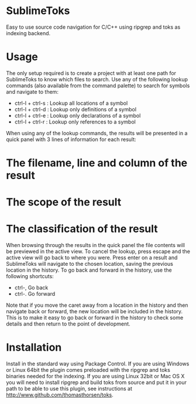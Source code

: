 SublimeToks
===========

Easy to use source code navigation for C/C++ using ripgrep and toks as indexing backend.

Usage
=====

The only setup required is to create a project with at least one path for SublimeToks to know which files to search. Use any of the following lookup commands (also available from the command palette) to search for symbols and navigate to them:

 * ctrl-l + ctrl-s : Lookup all locations of a symbol
 * ctrl-l + ctrl-d : Lookup only definitions of a symbol
 * ctrl-l + ctrl-e : Lookup only declarations of a symbol
 * ctrl-l + ctrl-r : Lookup only references to a symbol

When using any of the lookup commands, the results will be presented in a quick panel with 3 lines of information for each result:

 # The filename, line and column of the result
 # The scope of the result
 # The classification of the result

When browsing through the results in the quick panel the file contents will be previewed in the active view. To cancel the lookup, press escape and the active view will go back to where you were. Press enter on a result and SublimeToks will navigate to the chosen location, saving the previous location in the history. To go back and forward in the history, use the following shortcuts:

 * ctrl-, Go back
 * ctrl-. Go forward

Note that if you move the caret away from a location in the history and then navigate back or forward, the new location will be included in the history. This is to make it easy to go back or forward in the history to check some details and then return to the point of development.

Installation
============

Install in the standard way using Package Control. If you are using Windows or Linux 64bit the plugin comes preloaded with the ripgrep and toks binaries needed for the indexing. If you are using Linux 32bit or Mac OS X you will need to install ripgrep and build toks from source and put it in your path to be able to use this plugin, see instructions at http://www.github.com/thomasthorsen/toks.
